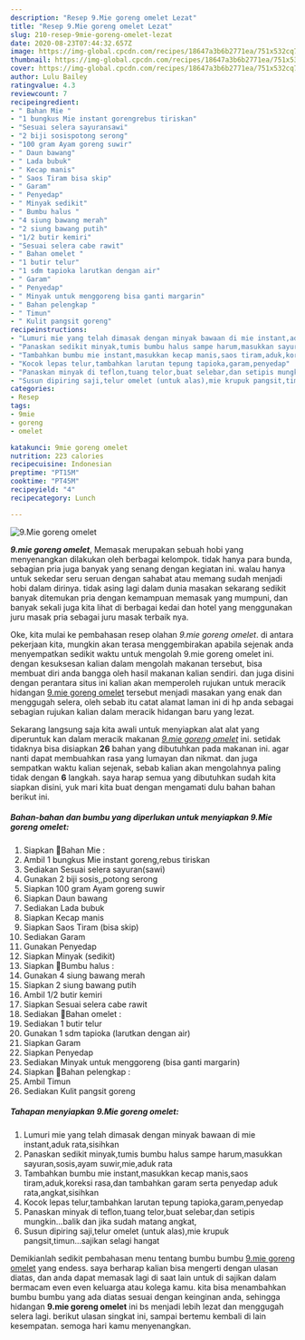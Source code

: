```yaml
---
description: "Resep 9.Mie goreng omelet Lezat"
title: "Resep 9.Mie goreng omelet Lezat"
slug: 210-resep-9mie-goreng-omelet-lezat
date: 2020-08-23T07:44:32.657Z
image: https://img-global.cpcdn.com/recipes/18647a3b6b2771ea/751x532cq70/9mie-goreng-omelet-foto-resep-utama.jpg
thumbnail: https://img-global.cpcdn.com/recipes/18647a3b6b2771ea/751x532cq70/9mie-goreng-omelet-foto-resep-utama.jpg
cover: https://img-global.cpcdn.com/recipes/18647a3b6b2771ea/751x532cq70/9mie-goreng-omelet-foto-resep-utama.jpg
author: Lulu Bailey
ratingvalue: 4.3
reviewcount: 7
recipeingredient:
- " Bahan Mie "
- "1 bungkus Mie instant gorengrebus tiriskan"
- "Sesuai selera sayuransawi"
- "2 biji sosispotong serong"
- "100 gram Ayam goreng suwir"
- " Daun bawang"
- " Lada bubuk"
- " Kecap manis"
- " Saos Tiram bisa skip"
- " Garam"
- " Penyedap"
- " Minyak sedikit"
- " Bumbu halus "
- "4 siung bawang merah"
- "2 siung bawang putih"
- "1/2 butir kemiri"
- "Sesuai selera cabe rawit"
- " Bahan omelet "
- "1 butir telur"
- "1 sdm tapioka larutkan dengan air"
- " Garam"
- " Penyedap"
- " Minyak untuk menggoreng bisa ganti margarin"
- " Bahan pelengkap "
- " Timun"
- " Kulit pangsit goreng"
recipeinstructions:
- "Lumuri mie yang telah dimasak dengan minyak bawaan di mie instant,aduk rata,sisihkan"
- "Panaskan sedikit minyak,tumis bumbu halus sampe harum,masukkan sayuran,sosis,ayam suwir,mie,aduk rata"
- "Tambahkan bumbu mie instant,masukkan kecap manis,saos tiram,aduk,koreksi rasa,dan tambahkan garam serta penyedap aduk rata,angkat,sisihkan"
- "Kocok lepas telur,tambahkan larutan tepung tapioka,garam,penyedap"
- "Panaskan minyak di teflon,tuang telor,buat selebar,dan setipis mungkin...balik dan jika sudah matang angkat,"
- "Susun dipiring saji,telur omelet (untuk alas),mie krupuk pangsit,timun...sajikan selagi hangat"
categories:
- Resep
tags:
- 9mie
- goreng
- omelet

katakunci: 9mie goreng omelet 
nutrition: 223 calories
recipecuisine: Indonesian
preptime: "PT15M"
cooktime: "PT45M"
recipeyield: "4"
recipecategory: Lunch

---
```



![9.Mie goreng omelet](https://img-global.cpcdn.com/recipes/18647a3b6b2771ea/751x532cq70/9mie-goreng-omelet-foto-resep-utama.jpg)

<b><i>9.mie goreng omelet</i></b>, Memasak merupakan sebuah hobi yang menyenangkan dilakukan oleh berbagai kelompok. tidak hanya para bunda, sebagian pria juga banyak yang senang dengan kegiatan ini. walau hanya untuk sekedar seru seruan dengan sahabat atau memang sudah menjadi hobi dalam dirinya. tidak asing lagi dalam dunia masakan sekarang sedikit banyak ditemukan pria dengan kemampuan memasak yang mumpuni, dan banyak sekali juga kita lihat di berbagai kedai dan hotel yang menggunakan juru masak pria sebagai juru masak terbaik nya.



Oke, kita mulai ke pembahasan resep olahan <i>9.mie goreng omelet</i>. di antara pekerjaan kita, mungkin akan terasa menggembirakan apabila sejenak anda menyempatkan sedikit waktu untuk mengolah 9.mie goreng omelet ini. dengan kesuksesan kalian dalam mengolah makanan tersebut, bisa membuat diri anda bangga oleh hasil makanan kalian sendiri. dan juga disini dengan perantara situs ini kalian akan memperoleh rujukan untuk meracik hidangan <u>9.mie goreng omelet</u> tersebut menjadi masakan yang enak dan menggugah selera, oleh sebab itu catat alamat laman ini di hp anda sebagai sebagian rujukan kalian dalam meracik hidangan baru yang lezat.


Sekarang langsung saja kita awali untuk menyiapkan alat alat yang diperuntuk kan dalam meracik makanan <u><i>9.mie goreng omelet</i></u> ini. setidak tidaknya bisa disiapkan <b>26</b> bahan yang dibutuhkan pada makanan ini. agar nanti dapat membuahkan rasa yang lumayan dan nikmat. dan juga sempatkan waktu kalian sejenak, sebab kalian akan mengolahnya paling tidak dengan <b>6</b> langkah. saya harap semua yang dibutuhkan sudah kita siapkan disini, yuk mari kita buat dengan mengamati dulu bahan bahan berikut ini.

<!--inarticleads1-->

##### Bahan-bahan dan bumbu yang diperlukan untuk menyiapkan 9.Mie goreng omelet:

1. Siapkan  🍤Bahan Mie :
1. Ambil 1 bungkus Mie instant goreng,rebus tiriskan
1. Sediakan Sesuai selera sayuran(sawi)
1. Gunakan 2 biji sosis,,potong serong
1. Siapkan 100 gram Ayam goreng suwir
1. Siapkan  Daun bawang
1. Sediakan  Lada bubuk
1. Siapkan  Kecap manis
1. Siapkan  Saos Tiram (bisa skip)
1. Sediakan  Garam
1. Gunakan  Penyedap
1. Siapkan  Minyak (sedikit)
1. Siapkan  🍤Bumbu halus :
1. Gunakan 4 siung bawang merah
1. Siapkan 2 siung bawang putih
1. Ambil 1/2 butir kemiri
1. Siapkan Sesuai selera cabe rawit
1. Sediakan  🍤Bahan omelet :
1. Sediakan 1 butir telur
1. Gunakan 1 sdm tapioka (larutkan dengan air)
1. Siapkan  Garam
1. Siapkan  Penyedap
1. Sediakan  Minyak untuk menggoreng (bisa ganti margarin)
1. Siapkan  🌺Bahan pelengkap :
1. Ambil  Timun
1. Sediakan  Kulit pangsit goreng




<!--inarticleads2-->

##### Tahapan menyiapkan 9.Mie goreng omelet:

1. Lumuri mie yang telah dimasak dengan minyak bawaan di mie instant,aduk rata,sisihkan
1. Panaskan sedikit minyak,tumis bumbu halus sampe harum,masukkan sayuran,sosis,ayam suwir,mie,aduk rata
1. Tambahkan bumbu mie instant,masukkan kecap manis,saos tiram,aduk,koreksi rasa,dan tambahkan garam serta penyedap aduk rata,angkat,sisihkan
1. Kocok lepas telur,tambahkan larutan tepung tapioka,garam,penyedap
1. Panaskan minyak di teflon,tuang telor,buat selebar,dan setipis mungkin...balik dan jika sudah matang angkat,
1. Susun dipiring saji,telur omelet (untuk alas),mie krupuk pangsit,timun...sajikan selagi hangat




Demikianlah sedikit pembahasan menu tentang bumbu bumbu <u>9.mie goreng omelet</u> yang endess. saya berharap kalian bisa mengerti dengan ulasan diatas, dan anda dapat memasak lagi di saat lain untuk di sajikan dalam bermacam even even keluarga atau kolega kamu. kita bisa menambahkan bumbu bumbu yang ada diatas sesuai dengan keinginan anda, sehingga hidangan <b>9.mie goreng omelet</b> ini bs menjadi lebih lezat dan menggugah selera lagi. berikut ulasan singkat ini, sampai bertemu kembali di lain kesempatan. semoga hari kamu menyenangkan.
